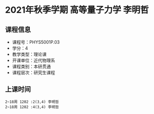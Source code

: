 # 2021年秋季学期 高等量子力学 李明哲






## 课程信息

- 课程号：PHYS5001P.03
- 学分：4
- 教学类型：理论课
- 开课单位：近代物理系
- 课程类别：本研贯通
- 课程层次：研究生课程

## 上课时间

```
2~18周 1202 :2(3,4) 李明哲
2~18周 1202 :4(3,4) 李明哲
```

